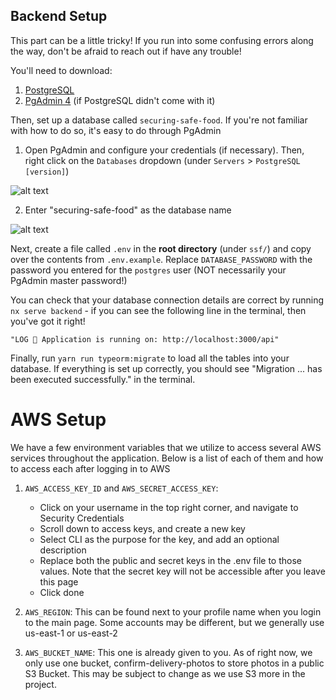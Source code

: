 ## Backend Setup

This part can be a little tricky! If you run into some confusing errors along the way, don't be afraid to reach out if have any trouble!

You'll need to download:

1. [PostgreSQL](https://www.postgresql.org/download/)
2. [PgAdmin 4](https://www.pgadmin.org/download/) (if PostgreSQL didn't come with it)

Then, set up a database called `securing-safe-food`. If you're not familiar with how to do so, it's easy to do through PgAdmin

1. Open PgAdmin and configure your credentials (if necessary). Then, right click on the `Databases` dropdown (under `Servers` > `PostgreSQL [version]`)
   
![alt text](resources/pg-setup-1.png)

2. Enter "securing-safe-food" as the database name
   
![alt text](resources/pg-setup-2.png)

Next, create a file called `.env` in the **root directory** (under `ssf/`) and copy over the contents from `.env.example`. Replace `DATABASE_PASSWORD` with the password you entered for the `postgres` user (NOT necessarily your PgAdmin master password!)

You can check that your database connection details are correct by running `nx serve backend` - if you can see the following line in the terminal, then you've got it right!

```
"LOG 🚀 Application is running on: http://localhost:3000/api"
```

Finally, run `yarn run typeorm:migrate` to load all the tables into your database. If everything is set up correctly, you should see "Migration ... has been  executed successfully." in the terminal.

# AWS Setup

We have a few environment variables that we utilize to access several AWS services throughout the application. Below is a list of each of them and how to access each after logging in to AWS

1. `AWS_ACCESS_KEY_ID` and `AWS_SECRET_ACCESS_KEY`:
   - Click on your username in the top right corner, and navigate to Security Credentials
   - Scroll down to access keys, and create a new key
   - Select CLI as the purpose for the key, and add an optional description
   - Replace both the public and secret keys in the .env file to those values. Note that the secret key will not be accessible after you leave this page
   - Click done

2. `AWS_REGION`:
This can be found next to your profile name when you login to the main page. Some accounts may be different, but we generally use us-east-1 or us-east-2

3. `AWS_BUCKET_NAME`:
This one is already given to you. As of right now, we only use one bucket, confirm-delivery-photos to store photos in a public S3 Bucket. This may be subject to change as we use S3 more in the project.